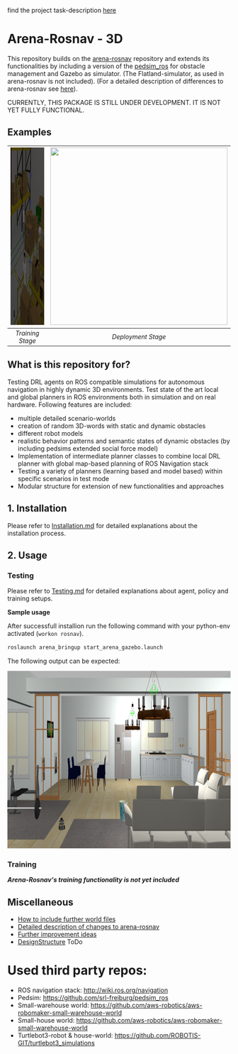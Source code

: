 find the project task-description [here](docs/project_tasks.md)
# Arena-Rosnav - 3D
This repository builds on the [arena-rosnav](https://github.com/ignc-research/arena-rosnav) repository and extends its functionalities by including a version of the [pedsim_ros](https://github.com/eliastreis/pedsim_ros) for obstacle management and Gazebo as simulator. (The Flatland-simulator, as used in arena-rosnav is not included). (For a detailed description of differences to arena-rosnav see [here](docs/difference_arena_arena-3D)).

CURRENTLY, THIS PACKAGE IS STILL UNDER DEVELOPMENT. IT IS NOT YET FULLY FUNCTIONAL.

## Examples
| <img width="400" height="400" src="/img/small_warehouse.png"> | <img width="400" height="400" src="/img/rosnav2.gif"> |
|:--:| :--:| 
| *Training Stage* | *Deployment Stage* |


## What is this repository for?
Testing DRL agents on ROS compatible simulations for autonomous navigation in highly dynamic 3D environments. Test state of the art local and global planners in ROS environments both in simulation and on real hardware. Following features are included:

* multiple detailed scenario-worlds 
* creation of random 3D-words with static and dynamic obstacles
* different robot models
* realistic behavior patterns and semantic states of dynamic obstacles (by including pedsims extended social force model)
* Implementation of intermediate planner classes to combine local DRL planner with global map-based planning of ROS Navigation stack
* Testing a variety of planners (learning based and model based) within specific scenarios in test mode
* Modular structure for extension of new functionalities and approaches


## 1. Installation
Please refer to [Installation.md](docs/Installation.md) for detailed explanations about the installation process.

## 2. Usage

### Testing

Please refer to [Testing.md](docs/Testing.md) for detailed explanations about agent, policy and training setups.

**Sample usage**

After successfull installion run the following command with your python-env activated (`workon rosnav`).
```bash
roslaunch arena_bringup start_arena_gazebo.launch
```
The following output can be expected:

<img width="1000" height="400" src="/img/aws_house.png">


### Training
***Arena-Rosnav's training functionality is not yet included***

## Miscellaneous

- [How to include further world files](<docs/../docs/Miscellaneous.md:How to include further world files>)
- [Detailed description of changes to arena-rosnav](docs/project_report.md)
- [Further improvement ideas](<docs/project_report.md:Open topics>)
- [DesignStructure](docs/DesignStructure.md) ToDo

# Used third party repos:
* ROS navigation stack: http://wiki.ros.org/navigation
* Pedsim: https://github.com/srl-freiburg/pedsim_ros
* Small-warehouse world: https://github.com/aws-robotics/aws-robomaker-small-warehouse-world
* Small-house world: https://github.com/aws-robotics/aws-robomaker-small-warehouse-world
* Turtlebot3-robot & house-world: https://github.com/ROBOTIS-GIT/turtlebot3_simulations


